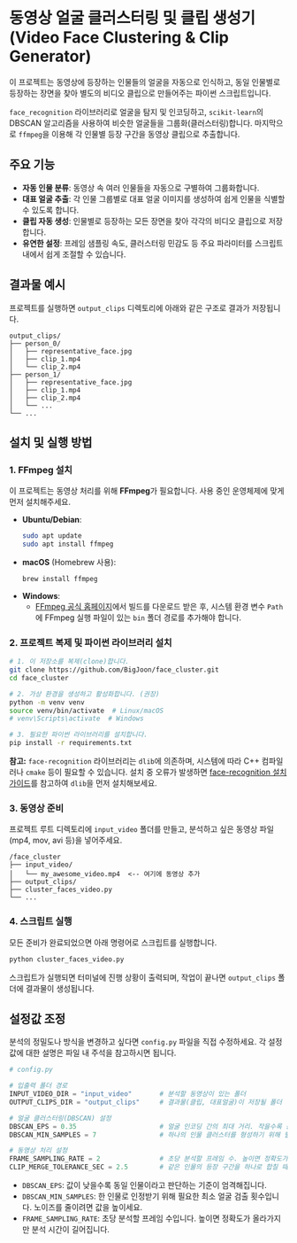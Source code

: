 # 동영상 얼굴 클러스터링 및 클립 생성기 (Video Face Clustering & Clip Generator)

이 프로젝트는 동영상에 등장하는 인물들의 얼굴을 자동으로 인식하고, 동일 인물별로 등장하는 장면을 찾아 별도의 비디오 클립으로 만들어주는 파이썬 스크립트입니다.

`face_recognition` 라이브러리로 얼굴을 탐지 및 인코딩하고, `scikit-learn`의 DBSCAN 알고리즘을 사용하여 비슷한 얼굴들을 그룹화(클러스터링)합니다. 마지막으로 `ffmpeg`을 이용해 각 인물별 등장 구간을 동영상 클립으로 추출합니다.

## 주요 기능

- **자동 인물 분류**: 동영상 속 여러 인물들을 자동으로 구별하여 그룹화합니다.
- **대표 얼굴 추출**: 각 인물 그룹별로 대표 얼굴 이미지를 생성하여 쉽게 인물을 식별할 수 있도록 합니다.
- **클립 자동 생성**: 인물별로 등장하는 모든 장면을 찾아 각각의 비디오 클립으로 저장합니다.
- **유연한 설정**: 프레임 샘플링 속도, 클러스터링 민감도 등 주요 파라미터를 스크립트 내에서 쉽게 조절할 수 있습니다.

## 결과물 예시

프로젝트를 실행하면 `output_clips` 디렉토리에 아래와 같은 구조로 결과가 저장됩니다.

```
output_clips/
├── person_0/
│   ├── representative_face.jpg
│   ├── clip_1.mp4
│   └── clip_2.mp4
├── person_1/
│   ├── representative_face.jpg
│   ├── clip_1.mp4
│   ├── clip_2.mp4
│   └── ...
└── ...
```

## 설치 및 실행 방법

### 1. FFmpeg 설치

이 프로젝트는 동영상 처리를 위해 **FFmpeg**가 필요합니다. 사용 중인 운영체제에 맞게 먼저 설치해주세요.

- **Ubuntu/Debian**:
  ```bash
  sudo apt update
  sudo apt install ffmpeg
  ```
- **macOS** (Homebrew 사용):
  ```bash
  brew install ffmpeg
  ```
- **Windows**:
  - [FFmpeg 공식 홈페이지](https://ffmpeg.org/download.html)에서 빌드를 다운로드 받은 후, 시스템 환경 변수 `Path`에 FFmpeg 실행 파일이 있는 `bin` 폴더 경로를 추가해야 합니다.

### 2. 프로젝트 복제 및 파이썬 라이브러리 설치

```bash
# 1. 이 저장소를 복제(clone)합니다.
git clone https://github.com/BigJoon/face_cluster.git
cd face_cluster

# 2. 가상 환경을 생성하고 활성화합니다. (권장)
python -m venv venv
source venv/bin/activate  # Linux/macOS
# venv\Scripts\activate  # Windows

# 3. 필요한 파이썬 라이브러리를 설치합니다.
pip install -r requirements.txt
```

**참고:** `face-recognition` 라이브러리는 `dlib`에 의존하며, 시스템에 따라 C++ 컴파일러나 `cmake` 등이 필요할 수 있습니다. 설치 중 오류가 발생하면 [face-recognition 설치 가이드](https://github.com/ageitgey/face_recognition#installation)를 참고하여 `dlib`을 먼저 설치해보세요.

### 3. 동영상 준비

프로젝트 루트 디렉토리에 `input_video` 폴더를 만들고, 분석하고 싶은 동영상 파일 (mp4, mov, avi 등)을 넣어주세요.

```
/face_cluster
├── input_video/
│   └── my_awesome_video.mp4  <-- 여기에 동영상 추가
├── output_clips/
├── cluster_faces_video.py
└── ...
```

### 4. 스크립트 실행

모든 준비가 완료되었으면 아래 명령어로 스크립트를 실행합니다.

```bash
python cluster_faces_video.py
```

스크립트가 실행되면 터미널에 진행 상황이 출력되며, 작업이 끝나면 `output_clips` 폴더에 결과물이 생성됩니다.

## 설정값 조정

분석의 정밀도나 방식을 변경하고 싶다면 `config.py` 파일을 직접 수정하세요. 각 설정값에 대한 설명은 파일 내 주석을 참고하시면 됩니다.

```python
# config.py

# 입출력 폴더 경로
INPUT_VIDEO_DIR = "input_video"       # 분석할 동영상이 있는 폴더
OUTPUT_CLIPS_DIR = "output_clips"     # 결과물(클립, 대표얼굴)이 저장될 폴더

# 얼굴 클러스터링(DBSCAN) 설정
DBSCAN_EPS = 0.35                     # 얼굴 인코딩 간의 최대 거리. 작을수록 동일 인물에 대한 판단이 엄격해집니다.
DBSCAN_MIN_SAMPLES = 7                # 하나의 인물 클러스터를 형성하기 위해 필요한 최소 얼굴 샘플 수

# 동영상 처리 설정
FRAME_SAMPLING_RATE = 2               # 초당 분석할 프레임 수. 높이면 정확도가 올라가지만 분석 시간이 오래 걸립니다.
CLIP_MERGE_TOLERANCE_SEC = 2.5        # 같은 인물의 등장 구간을 하나로 합칠 때 허용할 최대 시간 간격(초)입니다.
```

- `DBSCAN_EPS`: 값이 낮을수록 동일 인물이라고 판단하는 기준이 엄격해집니다.
- `DBSCAN_MIN_SAMPLES`: 한 인물로 인정받기 위해 필요한 최소 얼굴 검출 횟수입니다. 노이즈를 줄이려면 값을 높이세요.
- `FRAME_SAMPLING_RATE`: 초당 분석할 프레임 수입니다. 높이면 정확도가 올라가지만 분석 시간이 길어집니다.
